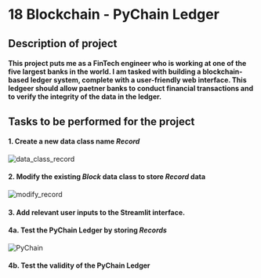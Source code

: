 # **18 Blockchain - PyChain Ledger**


## **Description of project**
#### This project puts me as a FinTech engineer who is working at one of the five largest banks in the world. I am tasked with building a blockchain-based ledger system, complete with a user-friendly web interface. This ledgeer should allow paetner banks to conduct financial transactions and to verify the integrity of the data in the ledger.

## **Tasks to be performed for the project**
#### 1. Create a new data class name *Record*
![data_class_record](https://user-images.githubusercontent.com/95944553/166164678-fa62156e-5e61-4e20-9551-ace98b3ebacc.png)
#### 2. Modify the existing *Block* data class to store *Record* data
![modify_record](https://user-images.githubusercontent.com/95944553/166164645-4c8bc2ec-ad01-46b2-a148-2278b63c8d91.png)
#### 3. Add relevant user inputs to the Streamlit interface.
#### 4a. Test the PyChain Ledger by storing *Records*

![PyChain](https://user-images.githubusercontent.com/95944553/166163895-2f9295ef-81b0-44e0-95ac-7b4bdbb65c40.png)

#### 4b. Test the validity of the PyChain Ledger







